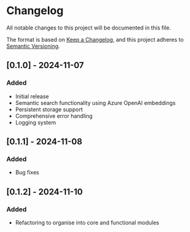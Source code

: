 # Changelog

All notable changes to this project will be documented in this file.

The format is based on [Keep a Changelog](https://keepachangelog.com/en/1.0.0/),
and this project adheres to [Semantic Versioning](https://semver.org/spec/v2.0.0.html).

## [0.1.0] - 2024-11-07

### Added
- Initial release
- Semantic search functionality using Azure OpenAI embeddings
- Persistent storage support
- Comprehensive error handling
- Logging system

## [0.1.1] - 2024-11-08

### Added
- Bug fixes

## [0.1.2] - 2024-11-10

### Added
- Refactoring to organise into core and functional modules